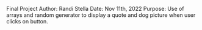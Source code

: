 Final Project
Author: Randi Stella
Date:   Nov 11th, 2022
Purpose: Use of arrays and random generator to display a quote and dog picture when user clicks on button.